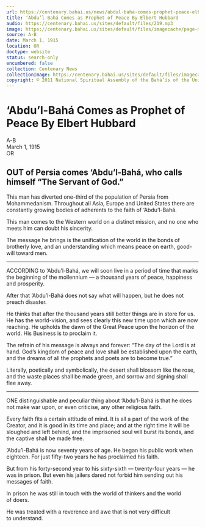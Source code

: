 ```yaml
---
url: https://centenary.bahai.us/news/abdul-baha-comes-prophet-peace-elbert-hubbard
title: ‘Abdu’l-Bahá Comes as Prophet of Peace By Elbert Hubbard
audio: https://centenary.bahai.us/sites/default/files/219.mp3
image: https://centenary.bahai.us/sites/default/files/imagecache/page-main-image/images/press_clippings/03-01-1915%20A-B%20Prophet%20of%20Peace.png
source: A-B
date: March 1, 1915
location: OR
doctype: website
status: search-only
encumbered: false
collection: Centenary News
collectionImage: https://centenary.bahai.us/sites/default/files/imagecache/theme-image/main_image/abdulbaha-overview-small_0.jpg
copyright: © 2011 National Spiritual Assembly of the Bahá’ís of the United States
---
```



# ‘Abdu’l-Bahá Comes as Prophet of Peace By Elbert Hubbard

A-B  
March 1, 1915  
OR  



OUT of Persia comes ‘Abdu’l-Bahá, who calls himself “The Servant of God.”
-------------------------------------------------------------------------

This man has diverted one-third of the population of Persia from Mohammedanism. Throughout all Asia, Europe and United States there are constantly growing bodies of adherents to the faith of ‘Abdu’l-Bahá.

This man comes to the Western world on a distinct mission, and no one who meets him can doubt his sincerity.

The message he brings is the unification of the world in the bonds of brotherly love, and an understanding which means peace on earth, good-will toward men.

* * *

ACCORDING to ‘Abdu’l-Bahá, we will soon live in a period of time that marks the beginning of the mollennium — a thousand years of peace, happiness and prosperity.

After that ‘Abdu’l-Bahá does not say what will happen, but he does not preach disaster.

He thinks that after the thousand years still better things are in store for us. He has the world-vision, and sees clearly this new time upon which are now reaching. He upholds the dawn of the Great Peace upon the horizon of the world. His Business is to proclaim it.

The refrain of his message is always and forever: “The day of the Lord is at hand. God’s kingdom of peace and love shall be established upon the earth, and the dreams of all the prophets and poets are to become true.”

Literally, poetically and symbolically, the desert shall blossom like the rose, and the waste places shall be made green, and sorrow and signing shall flee away.

* * *

ONE distinguishable and peculiar thing about ‘Abdu’l-Bahá is that he does not make war upon, or even criticise, any other religious faith.

Every faith fits a certain attitude of mind. It is all a part of the work of the Creator, and it is good in its time and place; and at the right time it will be sloughed and left behind, and the imprisoned soul will burst its bonds, and the captive shall be made free.

‘Abdu’l-Bahá is now seventy years of age. He began his public work when eighteen. For just fifty-two years he has proclaimed his faith.

But from his forty-second year to his sixty-sixth — twenty-four years — he was in prison. But even his jailers dared not forbid him sending out his messages of faith.

In prison he was still in touch with the world of thinkers and the world of doers.

He was treated with a reverence and awe that is not very difficult to understand.